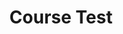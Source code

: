 ---
title: "Course Test"
pass_percentage: 70
type: "test"
final: true
questions:
  - id: "q1"
    text: "What is the primary purpose of Meshery?"
    type: "single-answer"
    marks: 2
    options:
      - id: "a"
        text: "To manage Docker containers"
      - id: "b"
        text: "To facilitate collaborative design and operation of cloud and cloud-native infrastructure"
        is_correct: true
      - id: "c"
        text: "To replace Kubernetes"
      - id: "d"
        text: "To provide database management solutions"
  - id: "q2"
    text: "Which of the following are architectural components of Meshery?"
    type: "multiple-answers"
    marks: 2
    options:
      - id: "a"
        text: "MeshSync"
        is_correct: true
      - id: "b"
        text: "Broker"
        is_correct: true
      - id: "c"
        text: "Operator"
        is_correct: true
      - id: "d"
        text: "Docker Engine"
  - id: "q3"
    text: "What term is used in Meshery to describe labels, shapes, sections, and images that enhance designs but are not deployable?"
    type: "short-answer" 
    marks: 2
    correct_answer: "Annotations"
  - id: "q4"
    text: "What is a Workspace in Meshery?"
    type: "single-answer"
    marks: 2
    options:
      - id: "a"
        text: "A physical server location"
      - id: "b"
        text: "A logical grouping of resources that helps organize and manage infrastructure"
        is_correct: true
      - id: "c"
        text: "A type of Kubernetes node"
      - id: "d"
        text: "A database table"
  - id: "q5"
    text: "Which of the following are logical components in Meshery?"
    type: "multiple-answers"
    marks: 3
    options:
      - id: "a"
        text: "Designs"
        is_correct: true
      - id: "b"
        text: "Environments"
        is_correct: true
      - id: "c"
        text: "Policies"
        is_correct: true
      - id: "d"
        text: "CPU cores"
  - id: "q6"
    text: "What is Kanvas in the context of Meshery?"
    type: "single-answer"
    marks: 2
    options:
      - id: "a"
        text: "A monitoring tool"
      - id: "b"
        text: "A visual designer for creating cloud-native infrastructure designs"
        is_correct: true
      - id: "c"
        text: "A database management system"
      - id: "d"
        text: "A container runtime"
  - id: "q7"
    text: "What types of files can you import into Kanvas to create designs?"
    type: "multiple-answers"
    marks: 3
    options:
      - id: "a"
        text: "Helm charts"
        is_correct: true
      - id: "b"
        text: "Kubernetes manifests"
        is_correct: true
      - id: "c"
        text: "Docker Compose files"
        is_correct: true
      - id: "d"
        text: "PowerPoint presentations"
---